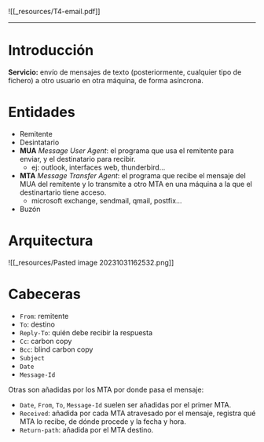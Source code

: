 ![[_resources/T4-email.pdf]]

---

# Introducción
**Servicio:** envío de mensajes de texto (posteriormente, cualquier tipo de fichero) a otro usuario en otra máquina, de forma asíncrona.

# Entidades
- Remitente
- Desintatario
- **MUA** *Message User Agent*: el programa que usa el remitente para enviar, y el destinatario para recibir.
	- ej: outlook, interfaces web, thunderbird...
- **MTA** *Message Transfer Agent*: el programa que recibe el mensaje del MUA del remitente y lo transmite a otro MTA en una máquina a la que el destinartario tiene acceso.
	- microsoft exchange, sendmail, qmail, postfix...
- Buzón

# Arquitectura
![[_resources/Pasted image 20231031162532.png]]

# Cabeceras
- `From`: remitente
- `To`: destino
- `Reply-To`: quién debe recibir la respuesta
- `Cc`: carbon copy
- `Bcc`: blind carbon copy
- `Subject`
- `Date`
- `Message-Id`

Otras son añadidas por los MTA por donde pasa el mensaje:
- `Date`, `From`, `To`, `Message-Id` suelen ser añadidas por el primer MTA.
- `Received`: añadida por cada MTA atravesado por el mensaje, registra qué MTA lo recibe, de dónde procede y la fecha y hora.
- `Return-path`: añadida por el MTA destino.